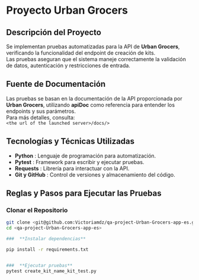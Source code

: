 ﻿#  Proyecto Urban Grocers

## Descripción del Proyecto
Se implementan pruebas automatizadas para la API de **Urban Grocers**, verificando la funcionalidad del endpoint de creación de kits.  
Las pruebas aseguran que el sistema maneje correctamente la validación de datos, autenticación y restricciones de entrada.  

## Fuente de Documentación
Las pruebas se basan en la documentación de la API proporcionada por **Urban Grocers**, utilizando **apiDoc** como referencia para entender los endpoints y sus parámetros.  
Para más detalles, consulta:  
 `<the url of the launched server>/docs/>`  

## Tecnologías y Técnicas Utilizadas  

- **Python** : Lenguaje de programación para automatización.  
- **Pytest** : Framework para escribir y ejecutar pruebas.  
- **Requests** : Librería para interactuar con la API.  
- **Git y GitHub** : Control de versiones y almacenamiento del código.  

## Reglas y Pasos para Ejecutar las Pruebas

###  **Clonar el Repositorio**
```sh
git clone <git@github.com:Victoriamdz/qa-project-Urban-Grocers-app-es.git>
cd <qa-project-Urban-Grocers-app-es>

###  **Instalar dependencias**

pip install -r requirements.txt


###  **Ejecutar pruebas**
pytest create_kit_name_kit_test.py




